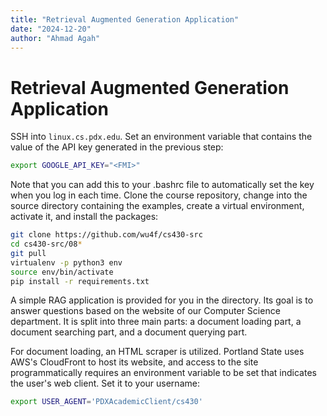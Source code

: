 ```yaml
---
title: "Retrieval Augmented Generation Application"
date: "2024-12-20"
author: "Ahmad Agah"
---
```


# Retrieval Augmented Generation Application

SSH into `linux.cs.pdx.edu`. Set an environment variable that contains the value of the API key generated in the previous step:

```bash
export GOOGLE_API_KEY="<FMI>"
```

Note that you can add this to your .bashrc file to automatically set the key when you log in each time. Clone the course repository, change into the source directory containing the examples, create a virtual environment, activate it, and install the packages:

```bash
git clone https://github.com/wu4f/cs430-src
cd cs430-src/08*
git pull
virtualenv -p python3 env
source env/bin/activate
pip install -r requirements.txt
```

A simple RAG application is provided for you in the directory. Its goal is to answer questions based on the website of our Computer Science department. It is split into three main parts: a document loading part, a document searching part, and a document querying part.

For document loading, an HTML scraper is utilized. Portland State uses AWS's CloudFront to host its website, and access to the site programmatically requires an environment variable to be set that indicates the user's web client. Set it to your username:

```bash
export USER_AGENT='PDXAcademicClient/cs430'
```